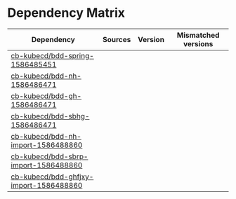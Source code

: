 # Dependency Matrix

Dependency | Sources | Version | Mismatched versions
---------- | ------- | ------- | -------------------
[cb-kubecd/bdd-spring-1586485451](https://github.com/cb-kubecd/bdd-spring-1586485451.git) |  | []() | 
[cb-kubecd/bdd-nh-1586486471](https://github.com/cb-kubecd/bdd-nh-1586486471.git) |  | []() | 
[cb-kubecd/bdd-gh-1586486471](https://github.com/cb-kubecd/bdd-gh-1586486471.git) |  | []() | 
[cb-kubecd/bdd-sbhg-1586486471](https://github.com/cb-kubecd/bdd-sbhg-1586486471.git) |  | []() | 
[cb-kubecd/bdd-nh-import-1586488860](https://github.com/cb-kubecd/bdd-nh-import-1586488860.git) |  | []() | 
[cb-kubecd/bdd-sbrp-import-1586488860](https://github.com/cb-kubecd/bdd-sbrp-import-1586488860.git) |  | []() | 
[cb-kubecd/bdd-ghfjxy-import-1586488860](https://github.com/cb-kubecd/bdd-ghfjxy-import-1586488860.git) |  | []() | 
